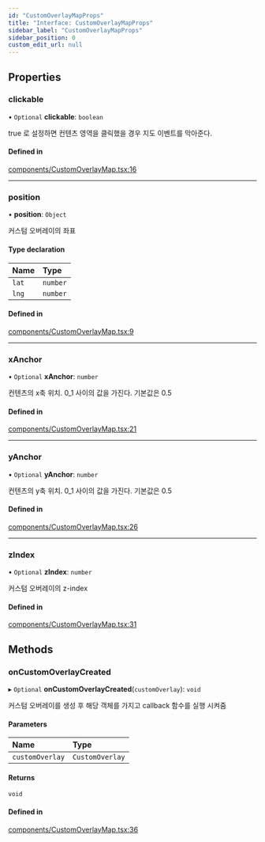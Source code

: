 ```yaml
---
id: "CustomOverlayMapProps"
title: "Interface: CustomOverlayMapProps"
sidebar_label: "CustomOverlayMapProps"
sidebar_position: 0
custom_edit_url: null
---
```


## Properties

### clickable

• `Optional` **clickable**: `boolean`

true 로 설정하면 컨텐츠 영역을 클릭했을 경우 지도 이벤트를 막아준다.

#### Defined in

[components/CustomOverlayMap.tsx:16](https://github.com/JaeSeoKim/react-kakao-maps/blob/2388133/src/components/CustomOverlayMap.tsx#L16)

___

### position

• **position**: `Object`

커스텀 오버레이의 좌표

#### Type declaration

| Name | Type |
| :------ | :------ |
| `lat` | `number` |
| `lng` | `number` |

#### Defined in

[components/CustomOverlayMap.tsx:9](https://github.com/JaeSeoKim/react-kakao-maps/blob/2388133/src/components/CustomOverlayMap.tsx#L9)

___

### xAnchor

• `Optional` **xAnchor**: `number`

컨텐츠의 x축 위치. 0_1 사이의 값을 가진다. 기본값은 0.5

#### Defined in

[components/CustomOverlayMap.tsx:21](https://github.com/JaeSeoKim/react-kakao-maps/blob/2388133/src/components/CustomOverlayMap.tsx#L21)

___

### yAnchor

• `Optional` **yAnchor**: `number`

컨텐츠의 y축 위치. 0_1 사이의 값을 가진다. 기본값은 0.5

#### Defined in

[components/CustomOverlayMap.tsx:26](https://github.com/JaeSeoKim/react-kakao-maps/blob/2388133/src/components/CustomOverlayMap.tsx#L26)

___

### zIndex

• `Optional` **zIndex**: `number`

커스텀 오버레이의 z-index

#### Defined in

[components/CustomOverlayMap.tsx:31](https://github.com/JaeSeoKim/react-kakao-maps/blob/2388133/src/components/CustomOverlayMap.tsx#L31)

## Methods

### onCustomOverlayCreated

▸ `Optional` **onCustomOverlayCreated**(`customOverlay`): `void`

커스텀 오버레이를 생성 후 해당 객체를 가지고 callback 함수를 실행 시켜줌

#### Parameters

| Name | Type |
| :------ | :------ |
| `customOverlay` | `CustomOverlay` |

#### Returns

`void`

#### Defined in

[components/CustomOverlayMap.tsx:36](https://github.com/JaeSeoKim/react-kakao-maps/blob/2388133/src/components/CustomOverlayMap.tsx#L36)
